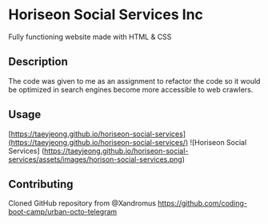 # Horiseon Social Services Inc

Fully functioning website made with HTML & CSS

## Description

The code was given to me as an assignment to refactor the code so it would be optimized in search engines become more accessible to web crawlers.

## Usage
[https://taeyjeong.github.io/horiseon-social-services](https://taeyjeong.github.io/horiseon-social-services/)
![Horiseon Social Services] (https://taeyjeong.github.io/horiseon-social-services/assets/images/horison-social-services.png)

## Contributing
Cloned GitHub repository from @Xandromus https://github.com/coding-boot-camp/urban-octo-telegram